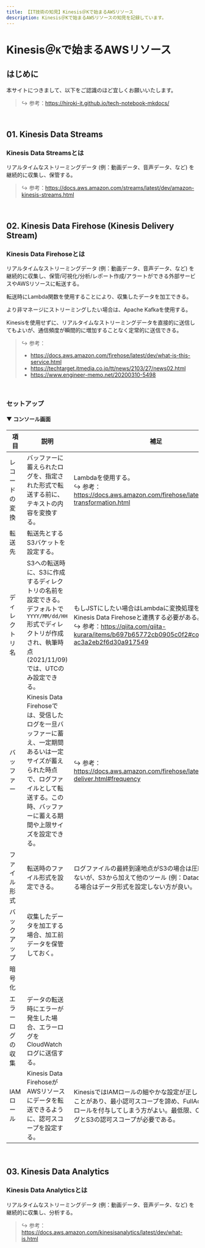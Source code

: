 ```yaml
---
title: 【IT技術の知見】Kinesis＠Kで始まるAWSリソース
description: Kinesis＠Kで始まるAWSリソースの知見を記録しています。
---
```


# Kinesis＠```K```で始まるAWSリソース

## はじめに

本サイトにつきまして、以下をご認識のほど宜しくお願いいたします。



> ↪️ 参考：https://hiroki-it.github.io/tech-notebook-mkdocs/

<br>

## 01. Kinesis Data Streams

### Kinesis Data Streamsとは

リアルタイムなストリーミングデータ (例：動画データ、音声データ、など) を継続的に収集し、保管する。



> ↪️ 参考：https://docs.aws.amazon.com/streams/latest/dev/amazon-kinesis-streams.html

<br>

## 02. Kinesis Data Firehose (Kinesis Delivery Stream) 

### Kinesis Data Firehoseとは

リアルタイムなストリーミングデータ (例：動画データ、音声データ、など) を継続的に収集し、保管/可視化/分析/レポート作成/アラートができる外部サービスやAWSリソースに転送する。

転送時にLambda関数を使用することにより、収集したデータを加工できる。

より非マネージにストリーミングしたい場合は、Apache Kafkaを使用する。

Kinesisを使用せずに、リアルタイムなストリーミングデータを直接的に送信してもよいが、通信頻度が瞬間的に増加することなく定常的に送信できる。



> ↪️ 参考：
>
> - https://docs.aws.amazon.com/firehose/latest/dev/what-is-this-service.html
> - https://techtarget.itmedia.co.jp/tt/news/2103/27/news02.html
> - https://www.engineer-memo.net/20200310-5498

<br>

### セットアップ

#### ▼ コンソール画面

| 項目       | 説明                                                                                                                                | 補足                                                                                                                                                                       |
|------------|-------------------------------------------------------------------------------------------------------------------------------------|----------------------------------------------------------------------------------------------------------------------------------------------------------------------------|
| レコードの変換  | バッファーに蓄えられたログを、指定された形式で転送する前に、テキストの内容を変換する。                                                                             | Lambdaを使用する。<br>↪️ 参考：https://docs.aws.amazon.com/firehose/latest/dev/data-transformation.html                                                                         |
| 転送先     | 転送先とするS3バケットを設定する。                                                                                                             |                                                                                                                                                                            |
| ディレクトリ名   | S3への転送時に、S3に作成するディレクトリの名前を設定できる。デフォルトで```YYYY/MM/dd/HH```形式でディレクトリが作成され、執筆時点 (2021/11/09) では、UTCのみ設定できる。           | もしJSTにしたい場合はLambdaに変換処理を実装し、Kinesis Data Firehoseと連携する必要がある。<br>↪️ 参考：https://qiita.com/qiita-kurara/items/b697b65772cb0905c0f2#comment-ac3a2eb2f6d30a917549 |
| バッファー      | Kinesis Data Firehoseでは、受信したログを一旦バッファーに蓄え、一定期間あるいは一定サイズが蓄えられた時点で、ログファイルとして転送する。この時、バッファーに蓄える期間や上限サイズを設定できる。 | ↪️ 参考：https://docs.aws.amazon.com/firehose/latest/dev/basic-deliver.html#frequency                                                                                       |
| ファイル形式   | 転送時のファイル形式を設定できる。                                                                                                            | ログファイルの最終到達地点がS3の場合は圧縮形式で問題ないが、S3から加えて他のツール (例：Datadog) に転送する場合はデータ形式を設定しない方が良い。                                                                  |
| バックアップ     | 収集したデータを加工する場合、加工前データを保管しておく。                                                                                            |                                                                                                                                                                            |
| 暗号化     |                                                                                                                                     |                                                                                                                                                                            |
| エラーログの収集 | データの転送時にエラーが発生した場合、エラーログをCloudWatchログに送信する。                                                                                |                                                                                                                                                                            |
| IAMロール     | Kinesis Data FirehoseがAWSリソースにデータを転送できるように、認可スコープを設定する。                                                                       | KinesisではIAMロールの細やかな設定が正しく動作しないことがあり、最小認可スコープを諦め、FullAccess権限のロールを付与してしまう方がよい。最低限、CloudWatchログとS3の認可スコープが必要である。                                     |

<br>

## 03. Kinesis Data Analytics

### Kinesis Data Analyticsとは

リアルタイムなストリーミングデータ (例：動画データ、音声データ、など) を継続的に収集し、分析する。



> ↪️ 参考：https://docs.aws.amazon.com/kinesisanalytics/latest/dev/what-is.html

<br>
